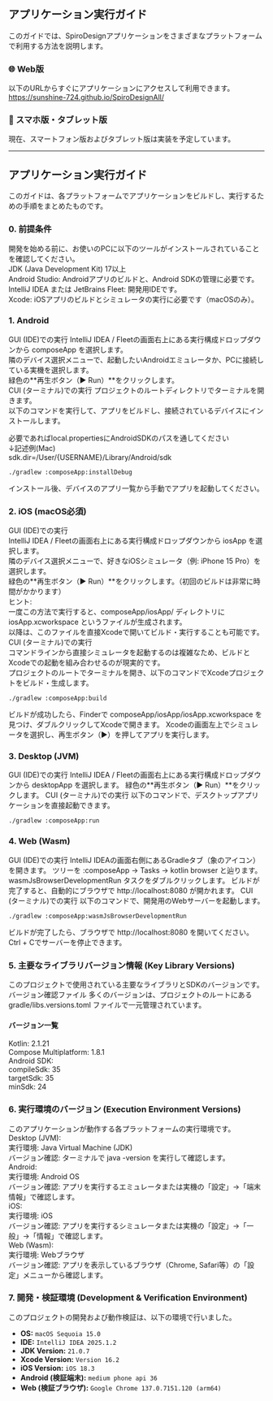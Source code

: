 ## アプリケーション実行ガイド
このガイドでは、SpiroDesignアプリケーションをさまざまなプラットフォームで利用する方法を説明します。
### 🌐 Web版
   以下のURLからすぐにアプリケーションにアクセスして利用できます。  
   https://sunshine-724.github.io/SpiroDesignAll/
### 📱 スマホ版・タブレット版  
   現在、スマートフォン版およびタブレット版は実装を予定しています。
   
---
## アプリケーション実行ガイド
このガイドは、各プラットフォームでアプリケーションをビルドし、実行するための手順をまとめたものです。
### 0. 前提条件
   開発を始める前に、お使いのPCに以下のツールがインストールされていることを確認してください。  
   JDK (Java Development Kit) 17以上  
   Android Studio: Androidアプリのビルドと、Android SDKの管理に必要です。  
   IntelliJ IDEA または JetBrains Fleet: 開発用IDEです。  
   Xcode: iOSアプリのビルドとシミュレータの実行に必要です（macOSのみ）。  
### 1. Android
   GUI (IDE)での実行
   IntelliJ IDEA / Fleetの画面右上にある実行構成ドロップダウンから composeApp を選択します。  
   隣のデバイス選択メニューで、起動したいAndroidエミュレータか、PCに接続している実機を選択します。  
   緑色の**再生ボタン（▶️ Run）**をクリックします。  
   CUI (ターミナル)での実行
   プロジェクトのルートディレクトリでターミナルを開きます。  
   以下のコマンドを実行して、アプリをビルドし、接続されているデバイスにインストールします。

   必要であればlocal.propertiesにAndroidSDKのパスを通してください  
   ↓記述例(Mac)  
   sdk.dir=/User/{USERNAME}/Library/Android/sdk
```
./gradlew :composeApp:installDebug
```

インストール後、デバイスのアプリ一覧から手動でアプリを起動してください。
### 2. iOS (macOS必須)
   GUI (IDE)での実行  
   IntelliJ IDEA / Fleetの画面右上にある実行構成ドロップダウンから iosApp を選択します。  
   隣のデバイス選択メニューで、好きなiOSシミュレータ（例: iPhone 15 Pro）を選択します。  
   緑色の**再生ボタン（▶️ Run）**をクリックします。（初回のビルドは非常に時間がかかります）  
   ヒント:  
   一度この方法で実行すると、composeApp/iosApp/ ディレクトリに iosApp.xcworkspace というファイルが生成されます。  
   以降は、このファイルを直接Xcodeで開いてビルド・実行することも可能です。  
   CUI (ターミナル)での実行  
   コマンドラインから直接シミュレータを起動するのは複雑なため、ビルドとXcodeでの起動を組み合わせるのが現実的です。  
   プロジェクトのルートでターミナルを開き、以下のコマンドでXcodeプロジェクトをビルド・生成します。  
```
./gradlew :composeApp:build
```

ビルドが成功したら、Finderで composeApp/iosApp/iosApp.xcworkspace を見つけ、ダブルクリックしてXcodeで開きます。
Xcodeの画面左上でシミュレータを選択し、再生ボタン（▶️）を押してアプリを実行します。
### 3. Desktop (JVM)
   GUI (IDE)での実行
   IntelliJ IDEA / Fleetの画面右上にある実行構成ドロップダウンから desktopApp を選択します。
   緑色の**再生ボタン（▶️ Run）**をクリックします。
   CUI (ターミナル)での実行
   以下のコマンドで、デスクトップアプリケーションを直接起動できます。
```
./gradlew :composeApp:run
```

### 4. Web (Wasm)
   GUI (IDE)での実行
   IntelliJ IDEAの画面右側にあるGradleタブ（象のアイコン）を開きます。
   ツリーを :composeApp -> Tasks -> kotlin browser と辿ります。
   wasmJsBrowserDevelopmentRun タスクをダブルクリックします。
   ビルドが完了すると、自動的にブラウザで http://localhost:8080 が開かれます。
   CUI (ターミナル)での実行
   以下のコマンドで、開発用のWebサーバーを起動します。
```
./gradlew :composeApp:wasmJsBrowserDevelopmentRun
```
ビルドが完了したら、ブラウザで http://localhost:8080 を開いてください。Ctrl + Cでサーバーを停止できます。
### 5. 主要なライブラリバージョン情報 (Key Library Versions)
   このプロジェクトで使用されている主要なライブラリとSDKのバージョンです。
   バージョン確認ファイル
   多くのバージョンは、プロジェクトのルートにある gradle/libs.versions.toml ファイルで一元管理されています。
   #### バージョン一覧
   Kotlin: 2.1.21   
   Compose Multiplatform: 1.8.1  
   Android SDK:  
   compileSdk: 35  
   targetSdk: 35  
   minSdk: 24  
### 6. 実行環境のバージョン (Execution Environment Versions)
   このアプリケーションが動作する各プラットフォームの実行環境です。  
   Desktop (JVM):  
   実行環境: Java Virtual Machine (JDK)  
   バージョン確認: ターミナルで java -version を実行して確認します。  
   Android:  
   実行環境: Android OS  
   バージョン確認: アプリを実行するエミュレータまたは実機の「設定」->「端末情報」で確認します。  
   iOS:  
   実行環境: iOS  
   バージョン確認: アプリを実行するシミュレータまたは実機の「設定」->「一般」->「情報」で確認します。  
   Web (Wasm):  
   実行環境: Webブラウザ  
   バージョン確認: アプリを表示しているブラウザ（Chrome, Safari等）の「設定」メニューから確認します。  
### 7. 開発・検証環境 (Development & Verification Environment)  

このプロジェクトの開発および動作検証は、以下の環境で行いました。  

* **OS:** `macOS Sequoia 15.0`
* **IDE:** `IntelliJ IDEA 2025.1.2`
* **JDK Version:** `21.0.7`
* **Xcode Version:** `Version 16.2`
* **iOS Version:** `iOS 18.3`
* **Android (検証端末):** `medium phone api 36`
* **Web (検証ブラウザ):** `Google Chrome 137.0.7151.120 (arm64)`
